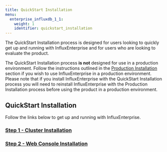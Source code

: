 ```yaml
---
title: QuickStart Installation
menu:
  enterprise_influxdb_1_1:
    weight: 1
    identifier: quickstart_installation
---
```


The QuickStart Installation process is designed for users looking to quickly
get up and running with InfluxEnterprise and for users who are looking to
evaluate the product.

The QuickStart Installation process **is not** designed for use
in a production environment.
Follow the instructions outlined in the [Production Installation](/enterprise_influxdb/v1.1/production_installation/) section
if you wish to use InfluxEnterprise in a production environment.
Please note that if you install InfluxEnterprise with the QuickStart Installation process you
will need to reinstall InfluxEnterprise with the Production Installation
process before using the product in a production environment.

## QuickStart Installation

Follow the links below to get up and running with InfluxEnterprise.

### [Step 1 - Cluster Installation](/enterprise_influxdb/v1.1/quickstart_installation/cluster_installation/)
### [Step 2 - Web Console Installation](/enterprise_influxdb/v1.1/quickstart_installation/web_console_installation/)
